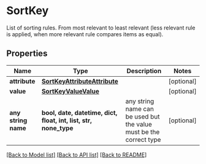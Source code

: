 # SortKey

List of sorting rules. From most relevant to least relevant (less relevant rule is applied, when more relevant rule compares items as equal).

## Properties
Name | Type | Description | Notes
------------ | ------------- | ------------- | -------------
**attribute** | [**SortKeyAttributeAttribute**](SortKeyAttributeAttribute.md) |  | [optional] 
**value** | [**SortKeyValueValue**](SortKeyValueValue.md) |  | [optional] 
**any string name** | **bool, date, datetime, dict, float, int, list, str, none_type** | any string name can be used but the value must be the correct type | [optional]

[[Back to Model list]](../README.md#documentation-for-models) [[Back to API list]](../README.md#documentation-for-api-endpoints) [[Back to README]](../README.md)


